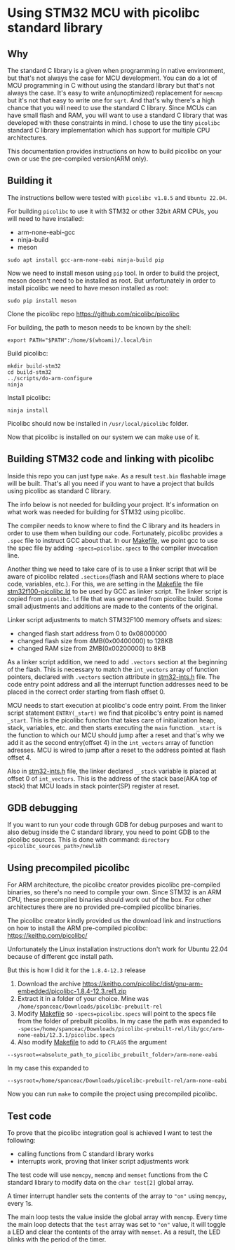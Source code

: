 # Using STM32 MCU with picolibc standard library

## Why

The standard C library is a given when programming in native environment, but that's not always the case for MCU development.
You can do a lot of MCU programming in C without using the standard library but that's not always the case.
It's easy to write an(unoptimized) replacement for `memcmp` but it's not that easy to write one for `sqrt`.
And that's why there's a high chance that you will need to use the standard C library.
Since MCUs can have small flash and RAM, you will want to use a standard C library that was developed with these constraints in mind.
I chose to use the tiny `picolibc` standard C library implementation which has support for multiple CPU architectures.

This documentation provides instructions on how to build picolibc on your own or use the pre-compiled version(ARM only).

## Building it

The instructions bellow were tested with `picolibc v1.8.5` and `Ubuntu 22.04`.

For building `picolibc` to use it with STM32 or other 32bit ARM CPUs, you will need to have installed:
* arm-none-eabi-gcc
* ninja-build
* meson

```
sudo apt install gcc-arm-none-eabi ninja-build pip
```

Now we need to install meson using `pip` tool.
In order to build the project, meson doesn't need to be installed as root.
But unfortunately in order to install picolibc we need to have meson installed as root:
```
sudo pip install meson
```

Clone the picolibc repo https://github.com/picolibc/picolibc

For building, the path to meson needs to be known by the shell:
```
export PATH="$PATH":/home/$(whoami)/.local/bin
```

Build picolibc:

```
mkdir build-stm32
cd build-stm32
../scripts/do-arm-configure
ninja
```

Install picolibc:

```
ninja install
```
Picolibc should now be installed in `/usr/local/picolibc` folder.

Now that picolibc is installed on our system we can make use of it.

## Building STM32 code and linking with picolibc

Inside this repo you can just type `make`. As a result `test.bin` flashable image will be built.
That's all you need if you want to have a project that builds using picolibc as standard C library.

The info below is not needed for building your project. It's information on what work was needed for building for STM32 using picolibc.

The compiler needs to know where to find the C library and its headers in order to use them when building our code.
Fortunately, picolibc provides a `.spec` file to instruct GCC about that.
In our [Makefile](Makefile), we point gcc to use the spec file by adding `-specs=picolibc.specs` to the compiler invocation line.

Another thing we need to take care of is to use a linker script that will be aware of picolibc related `.sections`(flash and RAM sections where to place code, variables, etc.).
For this, we are setting in the [Makefile](Makefile) the file [stm32f100-picolibc.ld](stm32f100-picolibc.ld) to be used by GCC as linker script. The linker script is copied from `picolibc.ld` file that was generated from picolibc build.
Some small adjustments and additions are made to the contents of the original.

Linker script adjustments to match STM32F100 memory offsets and sizes:
- changed flash start address from 0 to 0x08000000
- changed flash size from 4MB(0x00400000) to 128KB
- changed RAM size from 2MB(0x00200000) to 8KB

As a linker script addition, we need to add `.vectors` section at the beginning of the flash.
This is necessary to match the `int_vectors` array of function pointers, declared with `.vectors` section attribute in [stm32-ints.h](stm32-ints.h) file.
The code entry point address and all the interrupt function addresses need to be placed in the correct order starting from flash offset 0.

MCU needs to start execution at picolibc's code entry point. From the linker script statement `ENTRY(_start)` we find that picolibc's entry point is named `_start`.
This is the picolibc function that takes care of initialization heap, stack, variables, etc. and then starts executing the `main` function.
`_start` is the function to which our MCU should jump after a reset and that's why we add it as the second entry(offset 4) in the `int_vectors` array of function adresses.
MCU is wired to jump after a reset to the address pointed at flash offset 4.

Also in [stm32-ints.h](stm32-ints.h) file, the linker declared `__stack` variable is placed at offset 0 of `int_vectors`. This is the address of the stack base(AKA top of stack) that MCU loads in
stack pointer(SP) register at reset.


## GDB debugging

If you want to run your code through GDB for debug purposes and want to also debug inside the C standard library, you need to point GDB to the picolibc sources.
This is done with command:
`directory <picolibc_sources_path>/newlib`

## Using precompiled picolibc

For ARM architecture, the picolibc creator provides picolibc pre-compiled binaries, so there's no need to compile your own.
Since STM32 is an ARM CPU, these precompiled binaries should work out of the box.
For other architectures there are no provided pre-compiled picolibc binaries.

The picolibc creator kindly provided us the download link and instructions on how to install the ARM pre-compiled picolibc: https://keithp.com/picolibc/

Unfortunately the Linux installation instructions don't work for Ubuntu 22.04 because of different gcc install path.

But this is how I did it for the `1.8.4-12.3` release
1. Download the archive https://keithp.com/picolibc/dist/gnu-arm-embedded/picolibc-1.8.4-12.3.rel1.zip
2. Extract it in a folder of your choice. Mine was `/home/spanceac/Downloads/picolibc-prebuilt-rel`
3. Modify [Makefile](Makefile) so `-specs=picolibc.specs` will point to the specs file from the folder of prebuilt picolibs. In my case the path was expanded to `-specs=/home/spanceac/Downloads/picolibc-prebuilt-rel/lib/gcc/arm-none-eabi/12.3.1/picolibc.specs`
4. Also modify [Makefile](Makefile) to add to `CFLAGS` the argument
```
--sysroot=<absolute_path_to_picolibc_prebuilt_folder>/arm-none-eabi
```
In my case this expanded to
```
--sysroot=/home/spanceac/Downloads/picolibc-prebuilt-rel/arm-none-eabi
```

Now you can run `make` to compile the project using precompiled picolibc.

## Test code

To prove that the picolibc integration goal is achieved I want to test the following:
* calling functions from C standard library works
* interrupts work, proving that linker script adjustments work

The test code will use `memcpy`, `memcmp` and `memset` functions from the C standard library to modify data on the `char test[2]` global array.

A timer interrupt handler sets the contents of the array to `"on"` using `memcpy`, every 1s.

The main loop tests the value inside the global array with `memcmp`.
Every time the main loop detects that the `test` array was set to `"on"` value, it will toggle a LED and clear the contents of the array with `memset`.
As a result, the LED blinks with the period of the timer.


